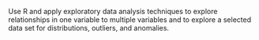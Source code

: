 Use R and apply exploratory data analysis techniques to explore relationships in one variable to multiple variables and to explore a selected data set for distributions, outliers, and anomalies.
